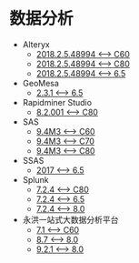 <!-- ignore -->

# 数据分析

* Alteryx
  * [2018.2.5.48994 <--> C60](Alteryx.md)
  * [2018.2.5.48994 <--> C80](Alteryx.md)
  * [2018.2.5.48994 <--> 6.5](Alteryx.md)
* GeoMesa
  * [2.3.1 <--> 6.5](GeoMesa_2.3.1.md)
* Rapidminer Studio
  * [8.2.001 <--> C80](RapidMiner.md)
* SAS
  * [9.4M3 <--> C60](SAS_9.4M3.md)
  * [9.4M3 <--> C70](SAS_9.4M3.md)
  * [9.4M3 <--> C80](SAS_9.4M3.md)
* SSAS
  * [2017 <--> 6.5](SSAS.md)
* Splunk
  * [7.2.4 <--> C80](Splunk.md)
  * [7.2.4 <--> 6.5](Splunk.md)
  * [7.2.4 <--> 8.0](Splunk.md)
* 永洪一站式大数据分析平台
  * [7.1 <--> C60](永洪一站式大数据分析平台.md)
  * [8.7 <--> 8.0](永洪一站式大数据分析平台.md)
  * [9.2.1 <--> 8.0](永洪一站式大数据分析平台_v921.md)
